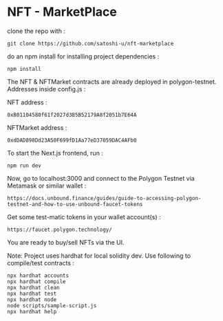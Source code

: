 # NFT - MarketPlace

clone the repo with :
```shell
git clone https://github.com/satoshi-u/nft-marketplace
```

do an npm install for installing project dependencies : 
```shell
npm install
```

The NFT & NFTMarket contracts are already deployed in polygon-testnet. Addresses inside config.js :

NFT address :
```shell
0xB01104580f61f2027d385B52179A8f2051b7E64A
```
NFTMarket address :
```shell
0xdDAD898Dd23A50F699fD1Aa77eD37059DAC4AFb0
```

To start the Next.js frontend, run :
```shell
npm run dev
```

Now, go to localhost:3000 and connect to the Polygon Testnet via Metamask or similar wallet :
```shell
https://docs.unbound.finance/guides/guide-to-accessing-polygon-testnet-and-how-to-use-unbound-faucet-tokens
```

Get some test-matic tokens in your wallet account(s) : 
```shell
https://faucet.polygon.technology/
```

You are ready to buy/sell NFTs via the UI.

Note: Project uses hardhat for local solidity dev. Use following to compile/test contracts :
```shell
npx hardhat accounts
npx hardhat compile
npx hardhat clean
npx hardhat test
npx hardhat node
node scripts/sample-script.js
npx hardhat help
```
